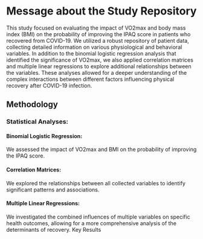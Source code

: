 # Message about the Study Repository
This study focused on evaluating the impact of VO2max and body mass index (BMI) on the probability of improving the IPAQ score in patients who recovered from COVID-19. We utilized a robust repository of patient data, collecting detailed information on various physiological and behavioral variables.
In addition to the binomial logistic regression analysis that identified the significance of VO2max, we also applied correlation matrices and multiple linear regressions to explore additional relationships between the variables. These analyses allowed for a deeper understanding of the complex interactions between different factors influencing physical recovery after COVID-19 infection.

## Methodology
### Statistical Analyses:
#### Binomial Logistic Regression: 
We assessed the impact of VO2max and BMI on the probability of improving the IPAQ score.
#### Correlation Matrices: 
We explored the relationships between all collected variables to identify significant patterns and associations.
#### Multiple Linear Regressions: 
We investigated the combined influences of multiple variables on specific health outcomes, allowing for a more comprehensive analysis of the determinants of recovery.
Key Results
